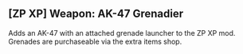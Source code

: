 ## [ZP XP] Weapon: AK-47 Grenadier

Adds an AK-47 with an attached grenade launcher to the ZP XP mod. Grenades are purchaseable via the extra items shop.